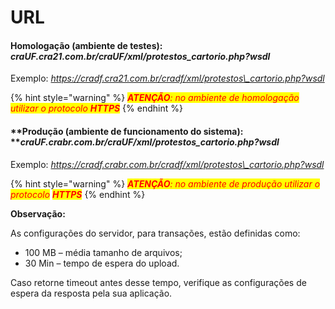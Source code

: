 # URL

#### **Homologação (ambiente de testes):** _craUF.cra21.com.br/craUF/xml/protestos\_cartorio.php?wsdl_&#x20;

Exemplo: _https://cradf.cra21.com.br/cradf/xml/protestos\_cartorio.php?wsdl_

{% hint style="warning" %}
_<mark style="color:red;background-color:yellow;"><mark style="color:red;">**ATENÇÃO**<mark style="color:red;"></mark><mark style="color:red;background-color:yellow;"><mark style="color:red;">: no ambiente de homologação utilizar o protocolo<mark style="color:red;"></mark> <mark style="color:red;background-color:yellow;"><mark style="color:red;"> </mark><mark style="color:red;background-color:yellow;"><mark style="color:red;">**HTTPS**<mark style="color:red;"></mark>_
{% endhint %}

#### **Produção (ambiente de funcionamento do sistema): **_**craUF**.crabr.com.br/**craUF**/xml/protestos\_cartorio.php?wsdl_

Exemplo: _https://cradf.crabr.com.br/cradf/xml/protestos\_cartorio.php?wsdl_

{% hint style="warning" %}
_<mark style="color:red;background-color:yellow;">**ATENÇÃO**</mark><mark style="color:red;background-color:yellow;">: no ambiente de produção utilizar o protocolo</mark>  <mark style="color:red;background-color:yellow;">**HTTPS**</mark>_
{% endhint %}

**Observação:**

As configurações do servidor, para transações, estão definidas como:

* 100 MB – média tamanho de arquivos;
* 30 Min – tempo de espera do upload.

Caso retorne timeout antes desse tempo, verifique as configurações de espera da resposta pela sua aplicação.
